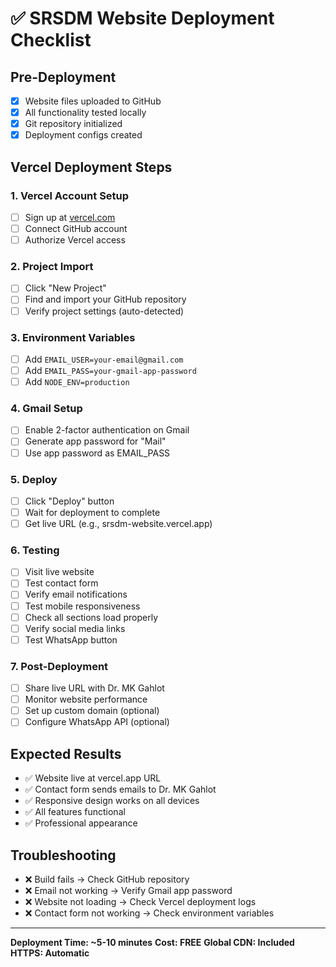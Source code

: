 # ✅ SRSDM Website Deployment Checklist

## Pre-Deployment
- [x] Website files uploaded to GitHub
- [x] All functionality tested locally
- [x] Git repository initialized
- [x] Deployment configs created

## Vercel Deployment Steps

### 1. Vercel Account Setup
- [ ] Sign up at [vercel.com](https://vercel.com)
- [ ] Connect GitHub account
- [ ] Authorize Vercel access

### 2. Project Import
- [ ] Click "New Project"
- [ ] Find and import your GitHub repository
- [ ] Verify project settings (auto-detected)

### 3. Environment Variables
- [ ] Add `EMAIL_USER=your-email@gmail.com`
- [ ] Add `EMAIL_PASS=your-gmail-app-password`
- [ ] Add `NODE_ENV=production`

### 4. Gmail Setup
- [ ] Enable 2-factor authentication on Gmail
- [ ] Generate app password for "Mail"
- [ ] Use app password as EMAIL_PASS

### 5. Deploy
- [ ] Click "Deploy" button
- [ ] Wait for deployment to complete
- [ ] Get live URL (e.g., srsdm-website.vercel.app)

### 6. Testing
- [ ] Visit live website
- [ ] Test contact form
- [ ] Verify email notifications
- [ ] Test mobile responsiveness
- [ ] Check all sections load properly
- [ ] Verify social media links
- [ ] Test WhatsApp button

### 7. Post-Deployment
- [ ] Share live URL with Dr. MK Gahlot
- [ ] Monitor website performance
- [ ] Set up custom domain (optional)
- [ ] Configure WhatsApp API (optional)

## Expected Results
- ✅ Website live at vercel.app URL
- ✅ Contact form sends emails to Dr. MK Gahlot
- ✅ Responsive design works on all devices
- ✅ All features functional
- ✅ Professional appearance

## Troubleshooting
- ❌ Build fails → Check GitHub repository
- ❌ Email not working → Verify Gmail app password
- ❌ Website not loading → Check Vercel deployment logs
- ❌ Contact form not working → Check environment variables

---

**Deployment Time: ~5-10 minutes**
**Cost: FREE**
**Global CDN: Included**
**HTTPS: Automatic**
